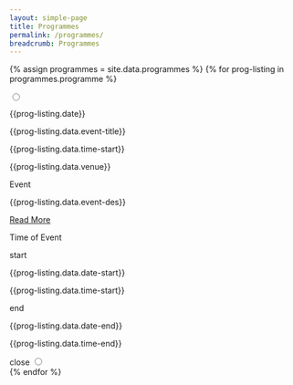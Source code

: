 ```yaml
---
layout: simple-page
title: Programmes
permalink: /programmes/
breadcrumb: Programmes
---
```

{% assign programmes = site.data.programmes %}
{% for prog-listing in programmes.programme %}
<div class="programme-input-wrap">
   <input type="radio" name="event-programme" value="{{prog-listing.date}}">
   <div class="event-programme-brief-wrap">
      <div class="event-programme-brief-date-wrap" style="border-color:{{prog-listing.color}};"><p class="event-programme-brief-date">{{prog-listing.date}}</p></div>
      <div class="event-progremme-brief-info-wrap">
        <p class="programme-title">{{prog-listing.data.event-title}}</p>
        <p class="programme-title-time">{{prog-listing.data.time-start}}</p>
        <p class="programme-title-place">{{prog-listing.data.venue}}</p>
      </div>
   </div>
   <div class="programme-details">
      <div class="programme-details-title-wrap">
        <p class="programme-details-title">Event</p>
        <p>{{prog-listing.data.event-des}}</p>
      </div>
   <div class="programme-details-title-wrap">
      <a class="programme-readmore" href="{{prog-listing.data.url}}">Read More</a>
   </div>
      <div class="programme-details-time-wrap">
         <p class="programme-details-title">Time of Event</p>
         <div class="programme-time-start">
              <span>start</span>
              <p class="programme-details-date">{{prog-listing.data.date-start}}</p>
              <p class="programme-details-time">{{prog-listing.data.time-start}}</p>
         </div>
         <div class="programme-time-end">
              <span>end</span>
              <p class="programme-details-date">{{prog-listing.data.date-end}}</p>
              <p class="programme-details-time">{{prog-listing.data.time-end}}</p>
         </div>
      </div>
      <div class="programme-close-btn" style="position:relative">close
      <input type="radio" name="event-programme" class="close-radio">
      </div>
   </div>
</div>
{% endfor %}
